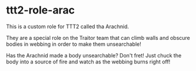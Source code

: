 # ttt2-role-arac
This is a custom role for TTT2 called tha Arachnid.

They are a special role on the Traitor team that can climb walls and obscure bodies in webbing in order to make them unsearchable!

Has the Arachnid made a body unsearchable? Don't fret! Just chuck the body into a source of fire and watch as the webbing burns right off!
